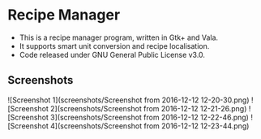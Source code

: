 # Recipe Manager

- This is a recipe manager program, written in Gtk+ and Vala.
- It supports smart unit conversion and recipe localisation.
- Code released under GNU General Public License v3.0.

## Screenshots

![Screenshot 1](screenshots/Screenshot from 2016-12-12 12-20-30.png)
![Screenshot 2](screenshots/Screenshot from 2016-12-12 12-21-26.png)
![Screenshot 3](screenshots/Screenshot from 2016-12-12 12-22-46.png)
![Screenshot 4](screenshots/Screenshot from 2016-12-12 12-23-44.png)
